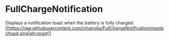 # FullChargeNotification
Displays a notification toast when the battery is fully charged.
[[https://raw.githubusercontent.com/cmanoliu/FullChargeNotification/master/toast.png|alt=toast]]
